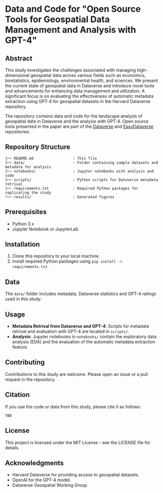 # Data and Code for "Open Source Tools for Geospatial Data Management and Analysis with GPT-4"

## Abstract

This study investigates the challenges associated with managing high-dimensional geospatial data across various fields such as economics, biostatistics, epidemiology, environmental health, and sciences. We present the current state of geospatial data in Dataverse and introduce novel tools and advancements for enhancing data management and utilization. A significant focus is on evaluating the effectiveness of automatic metadata extraction using GPT-4 for geospatial datasets in the Harvard Dataverse repository.

The repository contains data and code for the landscape analysis of geospatial data in Dataverse and the analysis with GPT-4. 
Open source tools presented in the paper are part of the [Dataverse](https://github.com/IQSS/dataverse) and [EasyDataverse](https://github.com/gdcc/easyDataverse) repositories.


## Repository Structure

```
├── README.md                  : This file
├── data/                      : Folder containing sample datasets and metadata for analysis
├── notebooks/                 : Jupyter notebooks with analysis and code
├── scripts/                   : Python scripts for Dataverse metadata retrival
├── requirements.txt           : Required Python packages for replicating the study
└── results/                   : Generated figures 
```

## Prerequisites

- Python 3.x
- Jupyter Notebook or JupyterLab

## Installation

1. Clone this repository to your local machine.
2. Install required Python packages using `pip install -r requirements.txt`.

## Data

The `data/` folder includes metadata, Dataverse statistics and GPT-4 ratings used in this study. 

## Usage

- **Metadata Retrival from Dataverse and GPT-4**: Scripts for metadata retrival and evaluation with GPT-4 are located in `scripts/`. 
- **Analysis**: Jupyter notebooks in `notebooks/` contain the exploratory data analysis (EDA) and the evaluation of the automatic metadata extraction feature.

## Contributing

Contributions to this study are welcome. Please open an issue or a pull request in the repository.

## Citation

If you use the code or data from this study, please cite it as follows:

```
TBD
```

## License

This project is licensed under the MIT License - see the LICENSE file for details.

## Acknowledgments

- Harvard Dataverse for providing access to geospatial datasets.
- OpenAI for the GPT-4 model.
- Dataverse Geospatial Working Group